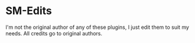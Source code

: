 # SM-Edits
I'm not the original author of any of these plugins, I just edit them to suit my needs. All credits go to original authors.
